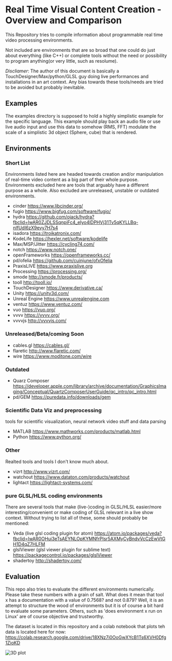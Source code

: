 # Real Time Visual Content Creation - Overview and Comparison

This Repository tries to compile information about programmable real time video processing environments.

Not included are environments that are so broad that one could do just about everything (like C++) or complete tools without the need or possibility to program anything(or very little, such as resolume).

*Discliamer*: The author of this document is basically a TouchDesigner/Max/python/GLSL guy doing live performances and installations in an art context. Any bias towards these tools/needs are tried to be avoided but probably inevitable.

## Examples
The examples directory is supposed to hold a highly simplistic example for the specific language.
This example should play back an audio file or use live audio input and use this data to somehow (RMS, FFT) modulate the scale of a simplistic 3d object (Sphere, cube) that is rendered.

## Environments
### Short List
Environments listed here are headed towards creation and/or manipulation of real-time video content as a big part of their whole purpose. Environments excluded here are tools that arguably have a different purpose as a whole. Also excluded are unreleased, unstable or outdated environments.

- cinder https://www.libcinder.org/
- fugio https://www.bigfug.com/software/fugio/
- hydra https://github.com/ojack/hydra?fbclid=IwAR0ZJDLSSqnpiFc4_eIyo4lDPHVj31Tv5qKYLLBq-nlfUdI6zX9evy7H7s4
- isadora https://troikatronix.com/
- KodeLife https://hexler.net/software/kodelife
- Max/MSP/Jitter https://cycling74.com/
- notch https://www.notch.one/
- openFrameworks https://openframeworks.cc/
- pd/ofelia https://github.com/cuinjune/ofxOfelia
- PraxisLIVE https://www.praxislive.org
- Processing https://processing.org/
- smode http://smode.fr/products/
- tooll http://tooll.io/
- TouchDesigner https://www.derivative.ca/
- Unity https://unity3d.com/
- Unreal Engine https://www.unrealengine.com
- ventuz https://www.ventuz.com/
- vuo https://vuo.org/
- vvvv https://vvvv.org/
- vvvvjs http://vvvvjs.com/

### Unreleased/Beta/coming Soon
- cables.gl https://cables.gl/
- flaretic http://www.flaretic.com/
- wire https://www.moditone.com/wire

### Outdated
- Quarz Composer https://developer.apple.com/library/archive/documentation/GraphicsImaging/Conceptual/QuartzComposerUserGuide/qc_intro/qc_intro.html
- pd/GEM https://puredata.info/downloads/gem

### Scientific Data Viz and preprocessing
tools for scientific visualization, neural network video stuff and data parsing
- MATLAB https://www.mathworks.com/products/matlab.html
- Python https://www.python.org/

### Other
Realted tools and tools I don't know much about.
- vizrt http://www.vizrt.com/
- watchout https://www.dataton.com/products/watchout
- lightact https://lightact-systems.com/

### pure GLSL/HLSL coding environments
There are several tools that make (live-)coding in GLSL/HLSL easier/more interesting/convenient or make coding of GLSL relevant in a live show context. Without trying to list all of these, some should probably be mentioned:
- Veda (live glsl coding plugin for atom) https://atom.io/packages/veda?fbclid=IwAR0OHui3eTsAEYNLOpKYMNfrPIsr5AXMyCyBndvVcCzEwVtGH1D4qZ7HLFM
- glslViewer (glsl viewer plugin for sublime text) https://packagecontrol.io/packages/glslViewer
- shadertoy http://shadertoy.com/

## Evaluation
This repo also tries to evaluate the different environments numerically. Please take these numbers with a grain of salt. What does it mean that tool x has a documentation with a value of 0.7568? and not 0.879?
Well, it is an attempt to structure the wood of environments but it is of course a bit hard to evaluate some parameters. Others, such as 'does environment x run on Linux' are of course objective and trustworthy.

The dataset is located in this repository and a colab notebook that plots teh data is located here for now:
https://colab.research.google.com/drive/18XNz7i0OoGwXYcB1Ts6XVH0Dfg1ZioKD

![3D plot](https://raw.githubusercontent.com/hrtlacek/rtv/dev/img/compare3d.png)

<!--
### Notch
- very powerful
#### Concepts
- Timeline
- Node based
- Toplogy of Nodelayout affects function
Notch founder Talk: https://www.youtube.com/watch?v=YmaTrYjowqo&list=PLKPdnr8oxs8glsn3EOCKtuXT9sDXnqS3M
 -->



